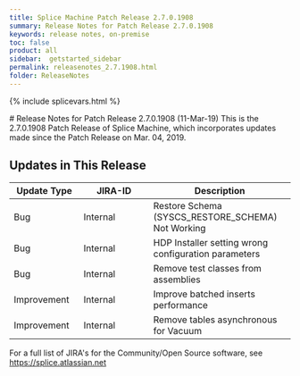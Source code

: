```yaml
---
title: Splice Machine Patch Release 2.7.0.1908
summary: Release Notes for Patch Release 2.7.0.1908
keywords: release notes, on-premise
toc: false
product: all
sidebar:  getstarted_sidebar
permalink: releasenotes_2.7.1908.html
folder: ReleaseNotes
---
```

{% include splicevars.html %}
<section>
<div class="TopicContent" data-swiftype-index="true" markdown="1">
# Release Notes for Patch Release 2.7.0.1908 (11-Mar-19)
This is the 2.7.0.1908 Patch Release of Splice Machine, which incorporates updates made since the Patch Release on Mar. 04, 2019.

## Updates in This Release
<table>
    <col width="125px" />
    <col width="125px" />
    <col />
    <thead>
        <tr>
            <th>Update Type</th>
            <th>JIRA-ID</th>
            <th>Description</th>
        </tr>
    </thead>
    <tbody>
        <tr>
            <td>Bug</td>
            <td>Internal</td>
            <td>Restore Schema (SYSCS_RESTORE_SCHEMA) Not Working</td>
        </tr>
        <tr>
            <td>Bug</td>
            <td>Internal</td>
            <td>HDP Installer setting wrong configuration parameters</td>
        </tr>
        <tr>
            <td>Bug</td>
            <td>Internal</td>
            <td>Remove test classes from assemblies</td>
        </tr>
        <tr>
            <td>Improvement</td>
            <td>Internal</td>
            <td>Improve batched inserts performance</td>
        </tr>
        <tr>
            <td>Improvement</td>
            <td>Internal</td>
            <td>Remove tables asynchronous for Vacuum</td>
        </tr>
    </tbody>
</table>

For a full list of JIRA's for the Community/Open Source software, see <https://splice.atlassian.net>

</div>
</section>
